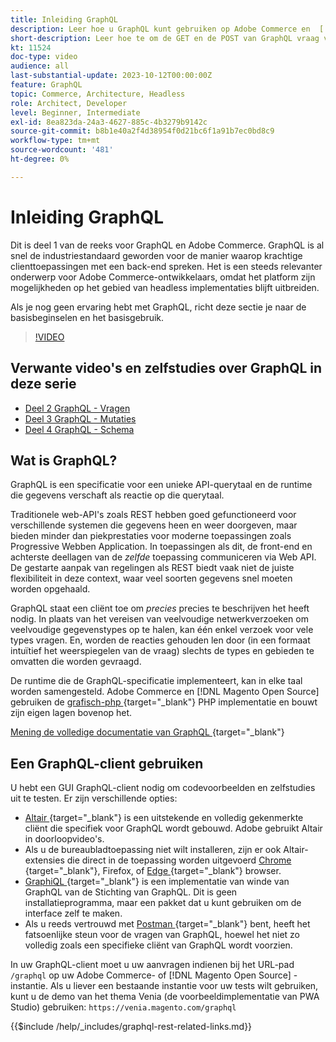 ```yaml
---
title: Inleiding GraphQL
description: Leer hoe u GraphQL kunt gebruiken op Adobe Commerce en  [!DNL Magento Open Source] . De GET en de POST van GraphQL van het gebruik roept Adobe Commerce en  [!DNL Magento Open Source].
short-description: Leer hoe te om de GET en de POST van GraphQL vraag voor Adobe Commerce en  [!DNL Magento Open Source] te gebruiken.
kt: 11524
doc-type: video
audience: all
last-substantial-update: 2023-10-12T00:00:00Z
feature: GraphQL
topic: Commerce, Architecture, Headless
role: Architect, Developer
level: Beginner, Intermediate
exl-id: 8ea823da-24a3-4627-885c-4b3279b9142c
source-git-commit: b8b1e40a2f4d38954f0d21bc6f1a91b7ec0bd8c9
workflow-type: tm+mt
source-wordcount: '481'
ht-degree: 0%

---
```


# Inleiding GraphQL

Dit is deel 1 van de reeks voor GraphQL en Adobe Commerce. GraphQL is al snel de industriestandaard geworden voor de manier waarop krachtige clienttoepassingen met een back-end spreken. Het is een steeds relevanter onderwerp voor Adobe Commerce-ontwikkelaars, omdat het platform zijn mogelijkheden op het gebied van headless implementaties blijft uitbreiden.

Als je nog geen ervaring hebt met GraphQL, richt deze sectie je naar de basisbeginselen en het basisgebruik.

>[!VIDEO](https://video.tv.adobe.com/v/3424117?learn=on)

## Verwante video&#39;s en zelfstudies over GraphQL in deze serie

* [Deel 2 GraphQL - Vragen](../graphql-rest/graphql-queries.md)
* [Deel 3 GraphQL - Mutaties](../graphql-rest/graphql-mutations.md)
* [ Deel 4 GraphQL - Schema ](../graphql-rest/graphql-schema.md)

## Wat is GraphQL?

GraphQL is een specificatie voor een unieke API-querytaal en de runtime die gegevens verschaft als reactie op die querytaal.

Traditionele web-API&#39;s zoals REST hebben goed gefunctioneerd voor verschillende systemen die gegevens heen en weer doorgeven, maar bieden minder dan piekprestaties voor moderne toepassingen zoals Progressive Webben Application. In toepassingen als dit, de front-end en achterste deellagen van de _zelfde_ toepassing communiceren via Web API. De gestarte aanpak van regelingen als REST biedt vaak niet de juiste flexibiliteit in deze context, waar veel soorten gegevens snel moeten worden opgehaald.

GraphQL staat een cliënt toe om _precies_ precies te beschrijven het heeft nodig. In plaats van het vereisen van veelvoudige netwerkverzoeken om veelvoudige gegevenstypes op te halen, kan één enkel verzoek voor vele types vragen. En, worden de reacties gehouden len door (in een formaat intuïtief het weerspiegelen van de vraag) slechts de types en gebieden te omvatten die worden gevraagd.

De runtime die de GraphQL-specificatie implementeert, kan in elke taal worden samengesteld. Adobe Commerce en [!DNL Magento Open Source] gebruiken de
[ grafisch-php ](https://webonyx.github.io/graphql-php/) {target="_blank"} PHP implementatie en bouwt zijn eigen lagen bovenop het.

[ Mening de volledige documentatie van GraphQL ](https://graphql.org/learn) {target="_blank"}

## Een GraphQL-client gebruiken

U hebt een GUI GraphQL-client nodig om codevoorbeelden en zelfstudies uit te testen. Er zijn verschillende opties:

* [ Altair ](https://altairgraphql.dev/) {target="_blank"} is een uitstekende en volledig gekenmerkte cliënt die specifiek voor GraphQL wordt gebouwd. Adobe gebruikt Altair in doorloopvideo&#39;s.
* Als u de bureaubladtoepassing niet wilt installeren, zijn er ook Altair-extensies die direct in de toepassing worden uitgevoerd
  [ Chrome ](https://chromewebstore.google.com/detail/altair-graphql-client/flnheeellpciglgpaodhkhmapeljopja) {target="_blank"}, Firefox, of [ Edge ](https://microsoftedge.microsoft.com/addons/detail/altair-graphql-client/kpggioiimijgcalmnfnalgglgooonopa) {target="_blank"} browser.
* [ GraphiQL ](https://github.com/graphql/graphiql/tree/main/packages/graphiql) {target="_blank"} is een implementatie van winde van GraphQL van de Stichting van GraphQL. Dit is geen installatieprogramma, maar een pakket dat u kunt gebruiken om de interface zelf te maken.
* Als u reeds vertrouwd met [ Postman ](https://www.postman.com/) {target="_blank"} bent, heeft het fatsoenlijke steun voor de vragen van GraphQL, hoewel het niet zo volledig zoals een specifieke cliënt van GraphQL wordt voorzien.

In uw GraphQL-client moet u uw aanvragen indienen bij het URL-pad `/graphql` op uw Adobe Commerce- of [!DNL Magento Open Source] -instantie. Als u liever een bestaande instantie voor uw tests wilt gebruiken, kunt u de demo van het thema Venia (de voorbeeldimplementatie van PWA Studio) gebruiken: `https://venia.magento.com/graphql`

{{$include /help/_includes/graphql-rest-related-links.md}}
